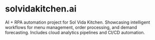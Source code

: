 # solvidakitchen.ai
AI + RPA automation project for Sol Vida Kitchen. Showcasing intelligent workflows for menu management, order processing, and demand forecasting. Includes cloud analytics pipelines and CI/CD automation.
